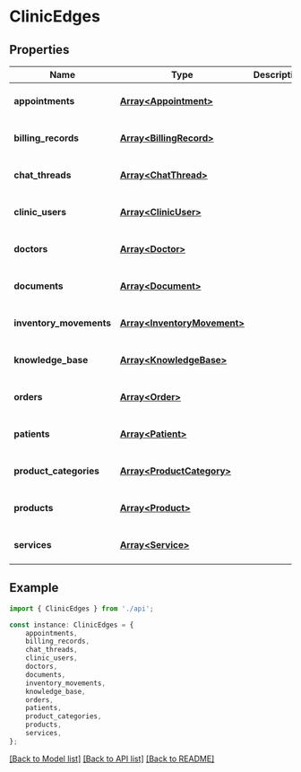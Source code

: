 # ClinicEdges


## Properties

Name | Type | Description | Notes
------------ | ------------- | ------------- | -------------
**appointments** | [**Array&lt;Appointment&gt;**](Appointment.md) |  | [optional] [default to undefined]
**billing_records** | [**Array&lt;BillingRecord&gt;**](BillingRecord.md) |  | [optional] [default to undefined]
**chat_threads** | [**Array&lt;ChatThread&gt;**](ChatThread.md) |  | [optional] [default to undefined]
**clinic_users** | [**Array&lt;ClinicUser&gt;**](ClinicUser.md) |  | [optional] [default to undefined]
**doctors** | [**Array&lt;Doctor&gt;**](Doctor.md) |  | [optional] [default to undefined]
**documents** | [**Array&lt;Document&gt;**](Document.md) |  | [optional] [default to undefined]
**inventory_movements** | [**Array&lt;InventoryMovement&gt;**](InventoryMovement.md) |  | [optional] [default to undefined]
**knowledge_base** | [**Array&lt;KnowledgeBase&gt;**](KnowledgeBase.md) |  | [optional] [default to undefined]
**orders** | [**Array&lt;Order&gt;**](Order.md) |  | [optional] [default to undefined]
**patients** | [**Array&lt;Patient&gt;**](Patient.md) |  | [optional] [default to undefined]
**product_categories** | [**Array&lt;ProductCategory&gt;**](ProductCategory.md) |  | [optional] [default to undefined]
**products** | [**Array&lt;Product&gt;**](Product.md) |  | [optional] [default to undefined]
**services** | [**Array&lt;Service&gt;**](Service.md) |  | [optional] [default to undefined]

## Example

```typescript
import { ClinicEdges } from './api';

const instance: ClinicEdges = {
    appointments,
    billing_records,
    chat_threads,
    clinic_users,
    doctors,
    documents,
    inventory_movements,
    knowledge_base,
    orders,
    patients,
    product_categories,
    products,
    services,
};
```

[[Back to Model list]](../README.md#documentation-for-models) [[Back to API list]](../README.md#documentation-for-api-endpoints) [[Back to README]](../README.md)

